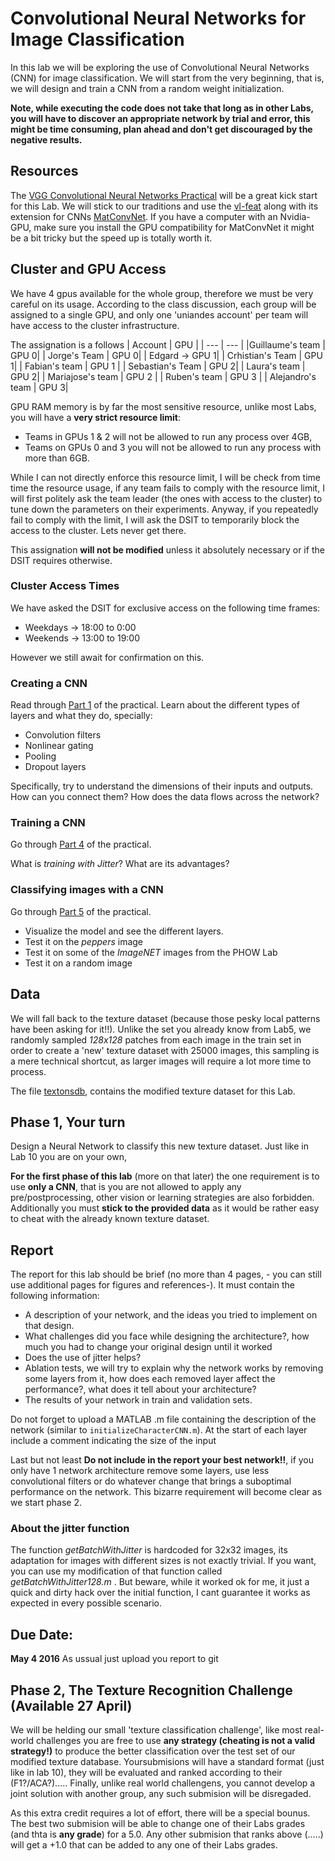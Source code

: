 # Convolutional Neural Networks for Image Classification
In this lab we will be exploring the use of Convolutional Neural Networks (CNN) for image classification. We will start from the very beginning, that is, we will design and train a CNN from a random weight initialization.

**Note, while executing the code does not take that long as in other Labs, you will have to discover an appropriate network by trial and error, this might be time consuming, plan ahead and don't get discouraged by the negative results.**

## Resources
The [VGG Convolutional Neural Networks Practical](http://www.robots.ox.ac.uk/~vgg/practicals/cnn/index.html) will be a great kick start for this Lab. We will stick to our traditions and use the [vl-feat](http://www.vlfeat.org/matlab/matlab.html) along with its extension for CNNs [MatConvNet](http://www.vlfeat.org/matconvnet/functions/). If you have a computer with an Nvidia-GPU, make sure you install the GPU compatibility for MatConvNet it might be a bit tricky but the speed up is totally worth it.

## Cluster and GPU Access 

We have 4 gpus available for the whole group, therefore we must be very careful on its usage. According to the class discussion, each group will be assigned to a single GPU, and only one 'uniandes account' per team will have access to the cluster infrastructure.

The assignation is a follows 
| Account | GPU |
| --- | --- |
|Guillaume's team | GPU 0|
| Jorge's Team | GPU 0|
| Edgard -> GPU 1|
| Crhistian's Team | GPU 1|
| Fabian's team | GPU 1 |
| Sebastian's Team | GPU 2|
| Laura's team | GPU 2|
| Mariajose's team | GPU 2 |
| Ruben's team | GPU 3 |
| Alejandro's team | GPU 3|

GPU RAM memory is by far the most sensitive resource, unlike most Labs,  you will have a **very strict resource limit**:
- Teams in GPUs 1 & 2 will not be allowed to run any process over 4GB, 
- Teams on GPUs 0 and 3 you will not be allowed to run any process with more than 6GB. 

While I  can not directly enforce this resource limit, I will be check from time time the resource usage, if any team fails to comply with the resource limit, I will first politely ask the team leader (the ones with access to the cluster) to tune down the parameters on their experiments. Anyway, if  you repeatedly fail to comply with the limit, I will ask the DSIT to temporarily block the access to the cluster. Lets never get there.

This assignation **will not be modified** unless it absolutely necessary or if the DSIT requires otherwise.

### Cluster Access Times

We have asked the DSIT for exclusive access on the following time frames:

- Weekdays -> 18:00  to 0:00
- Weekends -> 13:00  to 19:00

However we still await for confirmation on this.

### Creating a CNN
Read through [Part 1](http://www.robots.ox.ac.uk/~vgg/practicals/cnn/index.html#part1) of the practical.
Learn about the different types of layers and what they do, specially:

- Convolution filters
- Nonlinear gating
- Pooling
- Dropout layers

Specifically, try to understand the dimensions of their inputs and outputs. How can you connect them? How does the data flows across the network?

### Training a CNN

Go through [Part 4](http://www.robots.ox.ac.uk/~vgg/practicals/cnn/index.html#part-4-learning-a-character-cnn) of the practical.

What is *training with Jitter*?
What are its advantages?


### Classifying images with a CNN

Go through [Part 5](http://www.robots.ox.ac.uk/~vgg/practicals/cnn/index.html#part-5-using-pretrained-models) of the practical.

- Visualize the model and see the different layers.
- Test it on the *peppers* image
- Test it on some of the *ImageNET* images from the PHOW Lab
- Test it on a random image

## Data

We will fall back to the texture dataset (because those pesky local patterns have been asking for it!!). Unlike the set you already know from Lab5, we randomly sampled *128x128* patches from each image in the train set in order to create a 'new' texture dataset with 25000 images, this sampling is a mere technical shortcut, as larger images will require a lot more time to process.

The file [textonsdb](), contains the modified texture dataset for this Lab.

## Phase 1, Your turn

Design a Neural Network to classify this new texture dataset. Just like in Lab 10 you are on your own, 

**For the first phase of this lab** (more on that later) the one requirement is to use **only a CNN**, that is you are not allowed to apply any pre/postprocessing, other vision or learning strategies are also forbidden. Additionally you must **stick to the provided data** as it would be rather easy to cheat with the already known texture dataset.

## Report
The report for this lab should be brief (no more than 4 pages, - you can still use additional pages for figures and references-). It must contain the following information:

- A description of your network, and the ideas you tried to implement on that design.
- What challenges did you face while designing the architecture?, how much you had to change your original design until it worked
- Does the use of jitter helps?
- Ablation tests, we will try to explain why the network works by removing some layers from it, how does each removed layer affect the performance?, what does it tell about your architecture?
- The results of your network in train and validation sets.

Do not forget to upload a MATLAB .m file containing the description of the network (similar to ``initializeCharacterCNN.m``). At the start of each layer include a comment indicating the size of the input

Last but not least **Do not include in the report your best network!!**, if you only have 1 network architecture remove some layers, use less convolutional filters or do whatever change that brings a suboptimal performance on the network. This bizarre requirement will become clear as we start phase 2.

### About the jitter function
The function *getBatchWithJitter* is hardcoded for 32x32 images, its adaptation for images with different sizes is not exactly trivial. If you want, you can use my modification of that function called *getBatchWithJitter128.m* . But beware, while it worked ok for me, it just a quick and dirty hack over the initial function, I cant guarantee it works as expected in every possible scenario.

## Due Date:
**May 4 2016** As ussual just upload you report to git

## Phase 2, The Texture Recognition Challenge (Available 27 April)
We will be helding our small 'texture classification challenge', like most real-world challenges you are free to use **any strategy (cheating is not a valid strategy!)** to produce the better classification over the test set of our modified texture database. Yoursubmisions will have a standard format (just like in lab 10), they will be evaluated and ranked according to their (F1?/ACA?)..... Finally, unlike real world challengens, you cannot develop a joint solution with another group, any such submision will be disregaded. 

As this extra credit requires a lot of effort, there will be a special bounus. The best two submision will be able to change one of their Labs grades (and thta is **any grade**) for a 5.0. Any other submision that ranks above (.....) will get a +1.0 that can be added to any one of their Labs grades. 





